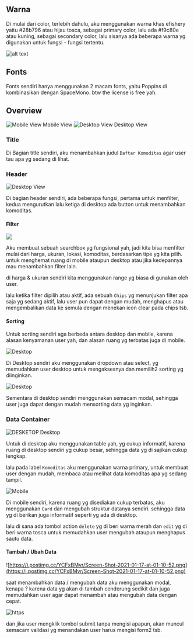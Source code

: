 ## Warna

Di mulai dari color, terlebih dahulu, aku menggunakan warna khas efishery yaitu #28b796 atau hijau tosca, sebagai primary color, lalu ada #f9c80e atau kuning, sebagai secondary color, lalu sisanya ada beberapa warna yg digunakan untuk fungsi - fungsi tertentu.

![alt text](https://i.imgur.com/p9PUbml.png)

## Fonts

Fonts sendiri hanya menggunakan 2 macam fonts, yaitu Poppins di kombinasikan dengan SpaceMono. btw the license is free yah.

## Overview

![Mobile View](https://i.imgur.com/9SxaAWX.png) Mobile View
![Desktop View](https://i.imgur.com/LBO1bMd.png) Desktop View

### Title

Di Bagian title sendiri, aku menambahkan judul `Daftar Komoditas` agar user tau apa yg sedang di lihat.

### Header

![Desktop View](https://i.postimg.cc/VvJ9N8kk/image-3.png)

Di bagian header sendiri, ada beberapa fungsi, pertama untuk menfilter, kedua mengurutkan lalu ketiga di desktop ada button untuk menambahkan komoditas.

#### Filter

![](https://i.postimg.cc/sxt3kpLg/Screen-Shot-2021-01-17-at-01-03-07.png)

Aku membuat sebuah searchbox yg fungsional yah, jadi kita bisa menfilter mulai dari harga, ukuran, lokasi, komoditas, berdasarkan tipe yg kita pilih. untuk menghemat ruang di mobile ataupun desktop atau jika kedepannya mau menambahkan filter lain.

di harga & ukuran sendiri kita menggunakan range yg biasa di gunakan oleh user.

lalu ketika filter dipilih atau aktif, ada sebuah `Chips` yg menunjukan filter apa saja yg sedang aktif, lalu user pun dapat dengan mudah, menghapus atau mengembalikan data ke semula dengan menekan icon clear pada chips tsb.

#### Sorting

Untuk sorting sendiri aga berbeda antara desktop dan mobile, karena alasan kenyamanan user yah, dan alasan ruang yg terbatas juga di mobile.

![Desktop](https://i.postimg.cc/52rSZj4k/Screen-Shot-2021-01-17-at-00-59-22.png)

Di Desktop sendiri aku menggunakan dropdown atau select, yg memudahkan user desktop untuk mengaksesnya dan memilih2 sorting yg diinginkan.

![Desktop](https://i.postimg.cc/d1wkXKyx/Screen-Shot-2021-01-17-at-00-59-42.png)

Sementara di desktop sendiri menggunakan semacam modal, sehingga user juga dapat dengan mudah mensorting data yg inginkan.

### Data Container

![DESKETOP](https://i.postimg.cc/GhFpWfc0/Screen-Shot-2021-01-17-at-01-04-40.png) Desktop

Untuk di desktop aku menggunakan table yah, yg cukup informatif, karena ruang di desktop sendiri yg cukup besar, sehingga data yg di sajikan cukup lengkap.

lalu pada label `Komoditas` aku menggunakan warna primary, untuk membuat user dengan mudah, membaca atau melihat data komoditas apa yg sedang tampil.

![Mobile](https://i.postimg.cc/tCQTmbGt/Screen-Shot-2021-01-17-at-01-04-23.png)

Di mobile sendiri, karena ruang yg disediakan cukup terbatas, aku menggunakan `Card` dan mengubah struktur datanya sendiri. sehingga data yg di berikan juga informatif seperti yg ada di desktop.

lalu di sana ada tombol action `delete` yg di beri warna merah dan `edit` yg di beri warna tosca untuk memudahkan user mengubah ataupun menghapus sautu data.

#### Tambah / Ubah Data

![https://i.postimg.cc/YCFxBMvr/Screen-Shot-2021-01-17-at-01-10-52.png](https://i.postimg.cc/YCFxBMvr/Screen-Shot-2021-01-17-at-01-10-52.png)

saat menambahkan data / mengubah data aku menggunakan modal, kenapa ? karena data yg akan di tambah cenderung sedikit dan juga memudahkan user agar dapat menambah atau mengubah data dengan cepat.

![https](https://i.postimg.cc/gJxV4pbb/Screen-Shot-2021-01-17-at-01-12-58.png)

dan jika user mengklik tombol submit tanpa mengisi apapun, akan muncul semacam validasi yg menandakan user harus mengisi form2 tsb.
